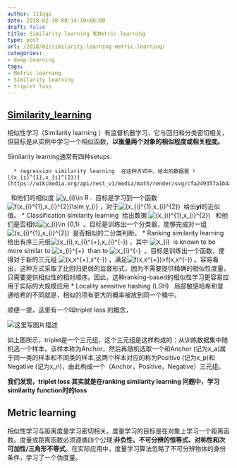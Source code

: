 ```yaml
---
author: 111qqz
date: 2018-02-18 08:14:10+00:00
draft: false
title: Similarity learning 和Metric learning
type: post
url: /2018/02/similarity-learning-metric-learning/
categories:
- deep-learning
tags:
- Metric learning
- Similarity learning
- triplet loss
---
```


## [Similarity_learning](https://en.wikipedia.org/wiki/Similarity_learning)





相似性学习（Similarity learning ）有监督机器学习，它与回归和分类密切相关，但目标是从实例中学习一个相似函数，**以衡量两个对象的相似程度或相关程度。**





Similarity learning通常有四种setups:






      * regression similarity learning  在这种方式中，给出的数据是 ![(x_{i}^{1},x_{i}^{2})](https://wikimedia.org/api/rest_v1/media/math/render/svg/cfa249357a1b4a7baf332041d67e480d6bb1f8fb)
  和他们的相似度 ![y_{i}\in R](https://wikimedia.org/api/rest_v1/media/math/render/svg/e8a6d6289f0a0adb278812a8723b4077de79a421)
.  目标是学习到一个函数![f(x_{i}^{1},x_{i}^{2})\sim y_{i}](https://wikimedia.org/api/rest_v1/media/math/render/svg/d91180d029bb8a4f43be5d76060581b861f65fb7)
，对于![(x_{i}^{1},x_{i}^{2})](https://wikimedia.org/api/rest_v1/media/math/render/svg/cfa249357a1b4a7baf332041d67e480d6bb1f8fb)
 给出**yi**的近似值。
      * Classification similarity learning  给出数据 ![(x_{i}^{1},x_{i}^{2})](https://wikimedia.org/api/rest_v1/media/math/render/svg/cfa249357a1b4a7baf332041d67e480d6bb1f8fb)
  和他们是否相似![y_{i}\in \{0,1\}](https://wikimedia.org/api/rest_v1/media/math/render/svg/e5c2ebeb5127a5306baf27c9c622a86aa35625f2)
 。目标是训练出一个分类器，能够完成对一组![(x_{i}^{1},x_{i}^{2})](https://wikimedia.org/api/rest_v1/media/math/render/svg/cfa249357a1b4a7baf332041d67e480d6bb1f8fb)
 是否相似的二分类判断。
      * Ranking similarity learning 给出有序三元组![(x_{i},x_{i}^{+},x_{i}^{-})](https://wikimedia.org/api/rest_v1/media/math/render/svg/1bb03478aa729d594350565f174c78a4b7d9e87c)
，其中 ![x_{i}](https://wikimedia.org/api/rest_v1/media/math/render/svg/e87000dd6142b81d041896a30fe58f0c3acb2158)
 is known to be more similar to ![x_{i}^{+}](https://wikimedia.org/api/rest_v1/media/math/render/svg/89b5a4feb798c9d34d33200239a28f02cc6df2c4)
 than to ![x_{i}^{-}](https://wikimedia.org/api/rest_v1/media/math/render/svg/202021401f451c2ba4ab43eddb2f8644e2610249)
 。目标是训练出一个函数，使得对于新的三元组 ![(x,x^{+},x^{-})](https://wikimedia.org/api/rest_v1/media/math/render/svg/2578f37761a5f2937eedca81f4c96b0ba45fbc15)
，满足![f(x,x^{+})>f(x,x^{-})](https://wikimedia.org/api/rest_v1/media/math/render/svg/c27924f2eec770183ce65e3c653e74a5c1c79c7e)
。容易看出，这种方式采取了比回归更弱的监督形式，因为不需要提供精确的相似性度量，只需要提供相似性的相对顺序。因此，这种ranking-based的相似性学习更容易应用于实际的大规模应用
      * Locality sensitive hashing (LSH)   局部敏感哈希和普通哈希的不同就是，相似的项有更大的概率被放到同一个桶中。




顺便一提，这里有一个叫triplet loss 的概念，

![这里写图片描述](http://img.blog.csdn.net/20150707120209693)


如上图所示，triplet是一个三元组，这个三元组是这样构成的：从训练数据集中随机选一个样本，该样本称为Anchor，然后再随机选取一个和Anchor (记为x_a)属于同一类的样本和不同类的样本,这两个样本对应的称为Positive (记为x_p)和Negative (记为x_n)，由此构成一个（Anchor，Positive，Negative）三元组。

**我们发现，triplet loss 其实就是在ranking similarity learning 问题中，学习similarity function时的loss**



## Metric learning



相似性学习与距离度量学习密切相关。度量学习的目标是在对象上学习一个距离函数。度量或距离函数必须遵循四个公理:**非负性、不可分辨的恒等式、对称性和次可加性/三角形不等式**。在实际应用中，度量学习算法忽略了不可分辨物体的身份条件，学习了一个伪度量。














